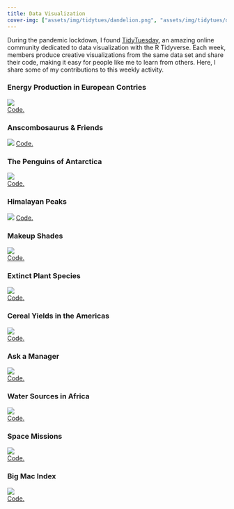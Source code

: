 ```yaml
---
title: Data Visualization
cover-img: ["assets/img/tidytues/dandelion.png", "assets/img/tidytues/dunes.png", "assets/img/tidytues/abanico.png"]
---
```


During the pandemic lockdown, I found [TidyTuesday](https://github.com/rfordatascience/tidytuesday/blob/master/README.md), an amazing online community dedicated to data visualization with the R Tidyverse. Each week, members produce creative visualizations from the same data set and share their code, making it easy for people like me to learn from others. Here, I share some of my contributions to this weekly activity.

### Energy Production in European Contries

![](assets/img/tidytues/europe_energy.png)  
[Code.](https://github.com/elidom/my_TidyTues/blob/master/TidyTues_32_Energy.Rmd)  


### Anscombosaurus & Friends

![](assets/img/tidytues/anscombosaurus_and_friends.png)
[Code.](https://github.com/elidom/my_TidyTues/blob/master/TidyTues_42_Anscombosaurus.Rmd)

### The Penguins of Antarctica
 
![](assets/img/tidytues/palmer_penguins.png)    
[Code.](https://github.com/elidom/my_TidyTues/blob/master/TidyTues_31_PalmerPenguins.Rmd)  

### Himalayan Peaks

![](assets/img/tidytues/himalayan_peaks.png)
[Code.](https://github.com/elidom/my_TidyTues/blob/master/TidyTues_39_HimalayanPeaks.Rmd)  

### Makeup Shades

![](assets/img/tidytues/beauty_bias.png)  
[Code.](https://github.com/elidom/my_TidyTues/blob/master/week_14/BeautyBias.Rmd)

### Extinct Plant Species

![](assets/img/tidytues/extinct_plants.png)  
[Code.](https://github.com/elidom/my_TidyTues/blob/master/TidyTues_34_ExtinctPlantSpecies.Rmd)

### Cereal Yields in the Americas

![](assets/img/tidytues/yields_cereal.png)  
[Code.](https://github.com/elidom/my_TidyTues/blob/master/TidyTues_36_crop_yields.Rmd)  

### Ask a Manager

![](assets/img/tidytues/ask_a_manager.png)  
[Code.](https://github.com/elidom/my_TidyTues/blob/master/week_21/AskAManager.Rmd) 

### Water Sources in Africa

![](assets/img/tidytues/water_sources_africa.png)  
[Code.](https://github.com/elidom/my_TidyTues/blob/master/week_19/water.Rmd)

### Space Missions

![](assets/img/tidytues/space_missions.png)  
[Code.](https://github.com/elidom/my_TidyTues/blob/master/TidyTues_29_Astro.Rmd)

### Big Mac Index

![](assets/img/tidytues/big_mac_index.png)  
[Code.](https://github.com/elidom/my_TidyTues/blob/master/TidyTues_52_BigMacIndex.Rmd)

